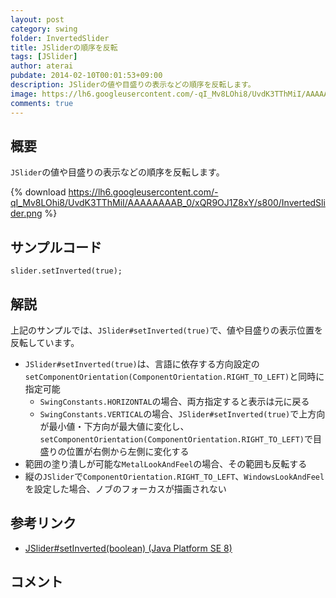```yaml
---
layout: post
category: swing
folder: InvertedSlider
title: JSliderの順序を反転
tags: [JSlider]
author: aterai
pubdate: 2014-02-10T00:01:53+09:00
description: JSliderの値や目盛りの表示などの順序を反転します。
image: https://lh6.googleusercontent.com/-qI_Mv8LOhi8/UvdK3TThMiI/AAAAAAAAB_0/xQR9OJ1Z8xY/s800/InvertedSlider.png
comments: true
---
```

## 概要
`JSlider`の値や目盛りの表示などの順序を反転します。

{% download https://lh6.googleusercontent.com/-qI_Mv8LOhi8/UvdK3TThMiI/AAAAAAAAB_0/xQR9OJ1Z8xY/s800/InvertedSlider.png %}

## サンプルコード
<pre class="prettyprint"><code>slider.setInverted(true);
</code></pre>

## 解説
上記のサンプルでは、`JSlider#setInverted(true)`で、値や目盛りの表示位置を反転しています。

- `JSlider#setInverted(true)`は、言語に依存する方向設定の`setComponentOrientation(ComponentOrientation.RIGHT_TO_LEFT)`と同時に指定可能
    - `SwingConstants.HORIZONTAL`の場合、両方指定すると表示は元に戻る
    - `SwingConstants.VERTICAL`の場合、`JSlider#setInverted(true)`で上方向が最小値・下方向が最大値に変化し、`setComponentOrientation(ComponentOrientation.RIGHT_TO_LEFT)`で目盛りの位置が右側から左側に変化する
- 範囲の塗り潰しが可能な`MetalLookAndFeel`の場合、その範囲も反転する
- 縦の`JSlider`で`ComponentOrientation.RIGHT_TO_LEFT`、`WindowsLookAndFeel`を設定した場合、ノブのフォーカスが描画されない

<!-- dummy comment line for breaking list -->

## 参考リンク
- [JSlider#setInverted(boolean) (Java Platform SE 8)](https://docs.oracle.com/javase/jp/8/docs/api/javax/swing/JSlider.html#setInverted-boolean-)

<!-- dummy comment line for breaking list -->

## コメント
